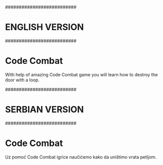 ##########################
#     ENGLISH VERSION    #
##########################

# Code Combat

With help of amazing Code Combat game you will learn how to destroy the door with a loop.



##########################
#     SERBIAN VERSION    #
##########################

# Code Combat

Uz pomoć Code Combat igrice naučićemo kako da uništimo vrata petljom.
